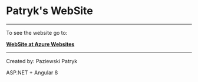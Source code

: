 # Patryk's WebSite
---

To see the website go to:

**[WebSite at Azure Websites](https://patrykpaziewski.azurewebsites.net)**

---

Created by: Paziewski Patryk

ASP.NET + Angular 8
